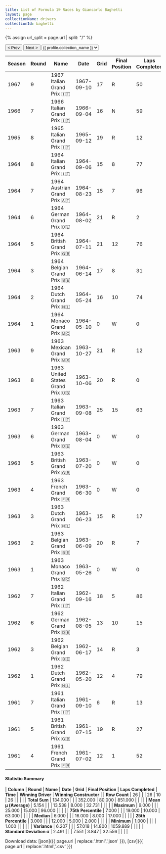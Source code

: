 ```yaml
---
title: List of Formula 1® Races by Giancarlo Baghetti
layout: page
collectionName: drivers
collectionId: baghetti
---
```


{% assign url_split = page.url | split: "/" %}
<div id="collection-navigation">
<button onclick="selector.options[selector.selectedIndex-1].value && (window.location = selector.options[selector.selectedIndex-1].value);">&lt; Prev</button>
<button onclick="selector.options[selector.selectedIndex+1].value && (window.location = selector.options[selector.selectedIndex+1].value);">Next &gt;</button>
<select id="selector" onchange="this.options[this.selectedIndex].value && (window.location = this.options[this.selectedIndex].value);">
  {% for collectionId in site.data[page.collectionName].refs %}
    {% if collectionId == page.collectionId %}
      {% assign selected = "selected" %}
    {% else %}
      {% assign selected = "" %}
    {% endif %}
    {% assign profile = site.data[page.collectionName][collectionId].profile %}
    <option value="/f1/{{ page.collectionName }}/{{ collectionId }}/{{ url_split[4] }}" {{ selected }}>{{ profile.collection_name }}</option>
  {% endfor %}
</select>
</div>

| Season | Round | Name | Date | Grid | Final Position | Laps Completed | Time | Winning Driver | Winning Constructor |
|--|--|--|--|--|--|--|--|--|--|
| 1967 | 9 | 1967 Italian Grand Prix 🇮🇹 | 1967-09-10 | 17 | R | 50 |   | John Surtees 🇬🇧 | Honda 🇯🇵 |
| 1966 | 7 | 1966 Italian Grand Prix 🇮🇹 | 1966-09-04 | 16 | N | 59 |   | Ludovico Scarfiotti 🇮🇹 | Ferrari 🇮🇹 |
| 1965 | 8 | 1965 Italian Grand Prix 🇮🇹 | 1965-09-12 | 19 | R | 12 |   | Jackie Stewart 🇬🇧 | BRM 🇬🇧 |
| 1964 | 8 | 1964 Italian Grand Prix 🇮🇹 | 1964-09-06 | 15 | 8 | 77 |   | John Surtees 🇬🇧 | Ferrari 🇮🇹 |
| 1964 | 7 | 1964 Austrian Grand Prix 🇦🇹 | 1964-08-23 | 15 | 7 | 96 |   | Lorenzo Bandini 🇮🇹 | Ferrari 🇮🇹 |
| 1964 | 6 | 1964 German Grand Prix 🇩🇪 | 1964-08-02 | 21 | R | 2 |   | John Surtees 🇬🇧 | Ferrari 🇮🇹 |
| 1964 | 5 | 1964 British Grand Prix 🇬🇧 | 1964-07-11 | 21 | 12 | 76 |   | Jim Clark 🇬🇧 | Lotus-Climax 🇬🇧 |
| 1964 | 3 | 1964 Belgian Grand Prix 🇧🇪 | 1964-06-14 | 17 | 8 | 31 |   | Jim Clark 🇬🇧 | Lotus-Climax 🇬🇧 |
| 1964 | 2 | 1964 Dutch Grand Prix 🇳🇱 | 1964-05-24 | 16 | 10 | 74 |   | Jim Clark 🇬🇧 | Lotus-Climax 🇬🇧 |
| 1964 | 1 | 1964 Monaco Grand Prix 🇲🇨 | 1964-05-10 | 0 | W | 0 |   | Graham Hill 🇬🇧 | BRM 🇬🇧 |
| 1963 | 9 | 1963 Mexican Grand Prix 🇲🇽 | 1963-10-27 | 21 | R | 12 |   | Jim Clark 🇬🇧 | Lotus-Climax 🇬🇧 |
| 1963 | 8 | 1963 United States Grand Prix 🇺🇸 | 1963-10-06 | 20 | R | 0 |   | Graham Hill 🇬🇧 | BRM 🇬🇧 |
| 1963 | 7 | 1963 Italian Grand Prix 🇮🇹 | 1963-09-08 | 25 | 15 | 63 |   | Jim Clark 🇬🇧 | Lotus-Climax 🇬🇧 |
| 1963 | 6 | 1963 German Grand Prix 🇩🇪 | 1963-08-04 | 0 | W | 0 |   | John Surtees 🇬🇧 | Ferrari 🇮🇹 |
| 1963 | 5 | 1963 British Grand Prix 🇬🇧 | 1963-07-20 | 0 | W | 0 |   | Jim Clark 🇬🇧 | Lotus-Climax 🇬🇧 |
| 1963 | 4 | 1963 French Grand Prix 🇫🇷 | 1963-06-30 | 0 | W | 0 |   | Jim Clark 🇬🇧 | Lotus-Climax 🇬🇧 |
| 1963 | 3 | 1963 Dutch Grand Prix 🇳🇱 | 1963-06-23 | 15 | R | 17 |   | Jim Clark 🇬🇧 | Lotus-Climax 🇬🇧 |
| 1963 | 2 | 1963 Belgian Grand Prix 🇧🇪 | 1963-06-09 | 20 | R | 7 |   | Jim Clark 🇬🇧 | Lotus-Climax 🇬🇧 |
| 1963 | 1 | 1963 Monaco Grand Prix 🇲🇨 | 1963-05-26 | 0 | W | 0 |   | Graham Hill 🇬🇧 | BRM 🇬🇧 |
| 1962 | 7 | 1962 Italian Grand Prix 🇮🇹 | 1962-09-16 | 18 | 5 | 86 | +1:31.3 | Graham Hill 🇬🇧 | BRM 🇬🇧 |
| 1962 | 6 | 1962 German Grand Prix 🇩🇪 | 1962-08-05 | 13 | 10 | 15 | +8:14.7 | Graham Hill 🇬🇧 | BRM 🇬🇧 |
| 1962 | 3 | 1962 Belgian Grand Prix 🇧🇪 | 1962-06-17 | 14 | R | 3 |   | Jim Clark 🇬🇧 | Lotus-Climax 🇬🇧 |
| 1962 | 1 | 1962 Dutch Grand Prix 🇳🇱 | 1962-05-20 | 12 | 4 | 79 |   | Graham Hill 🇬🇧 | BRM 🇬🇧 |
| 1961 | 7 | 1961 Italian Grand Prix 🇮🇹 | 1961-09-10 | 6 | R | 13 |   | Phil Hill 🇺🇸 | Ferrari 🇮🇹 |
| 1961 | 5 | 1961 British Grand Prix 🇬🇧 | 1961-07-15 | 19 | R | 27 |   | Wolfgang von Trips 🇩🇪 | Ferrari 🇮🇹 |
| 1961 | 4 | 1961 French Grand Prix 🇫🇷 | 1961-07-02 | 12 | 1 | 52 | 2:14:17.5 | Giancarlo Baghetti 🇮🇹 | Ferrari 🇮🇹 |

#### Statistic Summary

| **Column** | **Round** | **Name** | **Date** | **Grid** | **Final Position** | **Laps Completed** | **Time** | **Winning Driver** | **Winning Constructor** |
| **Row Count** | 26 |  |  | 26 | 10 | 26 |  |  |  |
| **Total Sum** | 134.000 |  |  | 352.000 | 80.000 | 851.000 |  |  |  |
| **Mean μ (Average)** | 5.154 |  |  | 13.538 | 8.000 | 32.731 |  |  |  |
| **Maximum** | 9.000 |  |  | 25.000 | 15.000 | 96.000 |  |  |  |
| **75th Percentile** | 7.000 |  |  | 19.000 | 10.000 | 63.000 |  |  |  |
| **Median** | 6.000 |  |  | 16.000 | 8.000 | 17.000 |  |  |  |
| **25th Percentile** | 3.000 |  |  | 12.000 | 5.000 | 2.000 |  |  |  |
| **Minimum** | 1.000 |  |  |  | 1.000 |  |  |  |  |
| **Variance** | 6.207 |  |  | 57.018 | 14.800 | 1059.889 |  |  |  |
| **Standard Deviation σ** | 2.491 |  |  | 7.551 | 3.847 | 32.556 |  |  |  |

Download data: [json]({{ page.url | replace:'.html','.json' }}), [csv]({{ page.url | replace:'.html','.csv' }})
